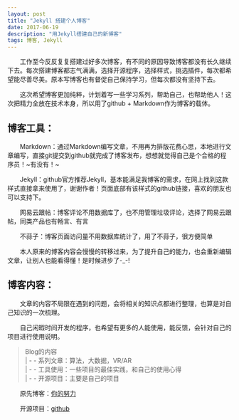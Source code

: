 ```yaml
---
layout: post
title: "Jekyll 搭建个人博客"
date: 2017-06-19
description: "用Jekyll搭建自己的新博客"
tags: 博客, Jekyll
---
```


　　工作至今反反复复搭建过好多次博客，有不同的原因导致博客都没有长久继续下去。每次搭建博客都志气满满，选择开源程序，选择样式，挑选插件，每次都希望能尽善尽美。原本写博客也有督促自己保持学习，但每次都没有坚持下去。

　　这次希望博客更加纯粹，计划着写一些学习系列，帮助自己，也帮助他人！这次把精力全放在技术本身，所以用了github + Markdown作为博客的载体。

## 博客工具：
　　Markdown：通过Markdown编写文章，不用再为排版花费心思，本地进行文章编写，直接git提交到github就完成了博客发布，想想就觉得自己是个合格的程序员！~有没有！~

　　Jekyll：github官方推荐Jekyll，基本能满足我博客的需求，在网上找到这款样式直接拿来使用了，谢谢作者！页面底部有该样式的github链接，喜欢的朋友也可以支持下。

　　网易云跟帖：博客评论不用数据库了，也不用管理垃圾评论，选择了网易云跟帖，同类产品也有畅言、有言

　　不蒜子：博客页面访问量不用数据库统计了，用了不蒜子，很方便简单

　　本人原来的博客内容会慢慢的转移过来，为了提升自己的能力，也会重新编辑文章，让别人也能看得懂！是时候进步了-_-!

## 博客内容：
　　文章的内容不局限在遇到的问题，会将相关的知识点都进行整理，也算是对自己知识的一次梳理。

　　自己闲暇时间开发的程序，也希望有更多的人能使用，能反馈，会针对自己的项目进行使用说明。

> Blog的内容    
> 	| - - 系列文章：算法，大数据，VR/AR      
> 	| - - 工具使用：一些项目的最佳实践，和自己的使用心得      
> 	| - - 开源项目：主要是自己的项目     

　　原先博客：[你的努力](http://www.ueffort.com/)

　　开源项目：[github](http://github.com/ueffort/)
